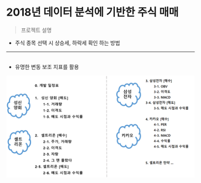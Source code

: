 # 2018년 데이터 분석에 기반한 주식 매매

> 프로젝트 설명

- 주식 종목 선택 시 상승세, 하락세 확인 하는 방법

---

## 

- 유명한 변동 보조 지표를 활용

![Untitled](Readme_img\1.png)